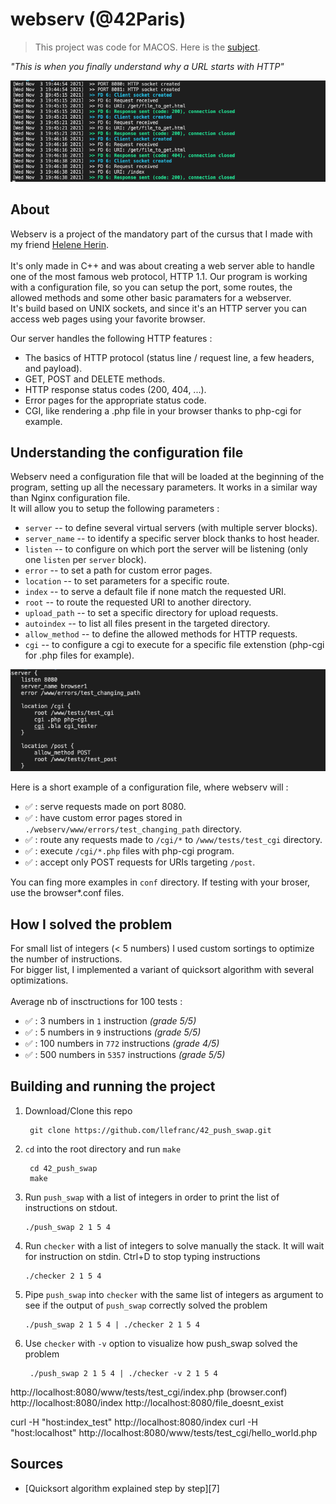 # webserv (@42Paris)

> This project was code for MACOS. Here is the [subject][1].
>

*"This is when you finally understand why a URL starts with HTTP"*

![Alt text](https://github.com/llefranc/42_webserv/blob/main/webserv_example.png)

## About

Webserv is a project of the mandatory part of the cursus that I made with my friend [Helene Herin][2].
<br/><br/>It's only made in C++ and was about creating a web server able to handle one of the most famous web protocol, HTTP 1.1.
Our program is working with a configuration file, so you can setup the port, some routes, the allowed methods and some other basic paramaters for a webserver.
<br/>It's build based on UNIX sockets, and since it's an HTTP server you can access web pages using your favorite browser.

Our server handles the following HTTP features :
- The basics of HTTP protocol (status line / request line, a few headers, and payload).
- GET, POST and DELETE methods.
- HTTP response status codes (200, 404, ...).
- Error pages for the appropriate status code.
- CGI, like rendering a .php file in your browser thanks to php-cgi for example.

## Understanding the configuration file

Webserv need a configuration file that will be loaded at the beginning of the program, setting up all the necessary parameters. It works in a similar way than Nginx configuration file.
</br>It will allow you to setup the following parameters :
- `server` -- to define several virtual servers (with multiple server blocks).
- `server_name` -- to identify a specific server block thanks to host header.
- `listen` -- to configure on which port the server will be listening (only one `listen` per `server` block).
- `error` -- to set a path for custom error pages.
- `location` -- to set parameters for a specific route.
- `index` -- to serve a default file if none match the requested URI.
- `root` -- to route the requested URI to another directory.
- `upload_path` -- to set a specific directory for upload requests.
- `autoindex` -- to list all files present in the targeted directory.
- `allow_method` -- to define the allowed methods for HTTP requests.
- `cgi` -- to configure a cgi to execute for a specific file extenstion (php-cgi for .php files for example).

![Alt text](https://github.com/llefranc/42_webserv/blob/main/config_file_example.png)

Here is a short example of a configuration file, where webserv will : 
- :white_check_mark: : serve requests made on port 8080.
- :white_check_mark: : have custom error pages stored in `./webserv/www/errors/test_changing_path` directory.
- :white_check_mark: : route any requests made to `/cgi/*` to `/www/tests/test_cgi` directory.
- :white_check_mark: : execute `/cgi/*.php` files with php-cgi program.
- :white_check_mark: : accept only POST requests for URIs targeting `/post`.

You can fing more examples in `conf` directory. If testing with your broser, use the browser*.conf files.

## How I solved the problem

For small list of integers (< 5 numbers) I used custom sortings to optimize the number of instructions. 
</br>For bigger list, I implemented a variant of quicksort algorithm with several optimizations.
</br></br>Average nb of insctructions for 100 tests :
- :white_check_mark: : 3 numbers in `1` instruction *(grade 5/5)*
- :white_check_mark: : 5 numbers in `9` instructions *(grade 5/5)*
- :white_check_mark: : 100 numbers in `772` instructions *(grade 4/5)*
- :white_check_mark: : 500 numbers in `5357` instructions *(grade 5/5)*

## Building and running the project

1. Download/Clone this repo

        git clone https://github.com/llefranc/42_push_swap.git
2. `cd` into the root directory and run `make`

        cd 42_push_swap
        make
3.  Run `push_swap` with a list of integers in order to print the list of instructions on stdout.
	
		./push_swap 2 1 5 4
4.	Run `checker` with a list of integers to solve manually the stack. It will wait for instruction on stdin. Ctrl+D to stop typing instructions
	
		./checker 2 1 5 4
5.	Pipe `push_swap` into `checker` with the same list of integers as argument to see if the output of `push_swap` correctly solved the problem
	
		./push_swap 2 1 5 4 | ./checker 2 1 5 4
6. Use `checker` with `-v` option to visualize how push_swap solved the problem
	
		./push_swap 2 1 5 4 | ./checker -v 2 1 5 4

http://localhost:8080/www/tests/test_cgi/index.php (browser.conf)
http://localhost:8080/index
http://localhost:8080/file_doesnt_exist

curl -H "host:index_test" http://localhost:8080/index
curl -H "host:localhost" http://localhost:8080/www/tests/test_cgi/hello_world.php


## Sources

- [Quicksort algorithm explained step by step][7]

[1]: https://github.com/llefranc/42_webserv/blob/main/webserv.en.subject.pdf
[2]: https://github.com/hherin